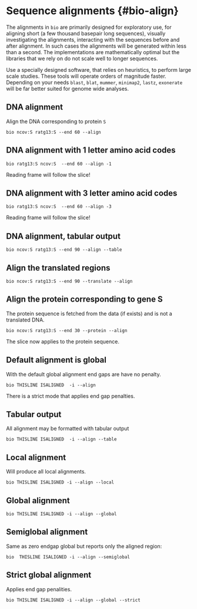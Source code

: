 # Sequence alignments {#bio-align}

The alignments in `bio` are primarily designed for exploratory use, for aligning short (a few thousand basepair long sequences), visually investigating the alignments, interacting with the sequences before and after alignment. In such cases the alignments will be generated within less than a second. The implementations are mathematically optimal but the libraries that we rely on do not scale well to longer sequences.

Use a specially designed software, that relies on heuristics, to perform large scale studies. These tools will operate orders of magnitude faster. Depending on your needs `blast`, `blat`, `mummer`, `minimap2`, `lastz`, `exonerate` will be far better suited for genome wide analyses.
 
## DNA alignment

Align the DNA corresponding to protein `S`

```{bash, comment=NA}
bio ncov:S ratg13:S --end 60 --align
```

## DNA alignment with 1 letter amino acid codes

```{bash, comment=NA}
bio ratg13:S ncov:S  --end 60 --align -1
```

Reading frame will follow the slice!

## DNA alignment with 3 letter amino acid codes

```{bash, comment=NA}
bio ratg13:S ncov:S  --end 60 --align -3
```

Reading frame will follow the slice!

## DNA alignment, tabular output

```{bash, comment=NA}
bio ncov:S ratg13:S --end 90 --align --table
```

## Align the translated regions

```{bash, comment=NA}
bio ncov:S ratg13:S --end 90 --translate --align 
```

## Align the protein corresponding to gene S

The protein sequence is fetched from the data (if exists) and is not a translated DNA. 

```{bash, comment=NA}
bio ncov:S ratg13:S --end 30 --protein --align 
```

The slice now applies to the protein sequence.

## Default alignment is global

With the default global alignment end gaps are have no penalty.

```{bash, comment=NA}
bio THISLINE ISALIGNED  -i --align
```

There is a strict mode that applies end gap penalties.

## Tabular output

All alignment may be formatted with tabular output

```{bash, comment=NA}
bio THISLINE ISALIGNED  -i --align --table
```

## Local alignment

Will produce all local alignments.

```{bash, comment=NA}
bio THISLINE ISALIGNED -i --align --local
```

## Global alignment

```{bash, comment=NA}
bio THISLINE ISALIGNED -i --align --global
```

## Semiglobal alignment

Same as zero endgap global but reports only the aligned region:

```{bash, comment=NA}
bio  THISLINE ISALIGNED -i --align --semiglobal
```

## Strict global alignment

Applies  end gap penalities.

```{bash, comment=NA}
bio THISLINE ISALIGNED -i --align --global --strict
```

